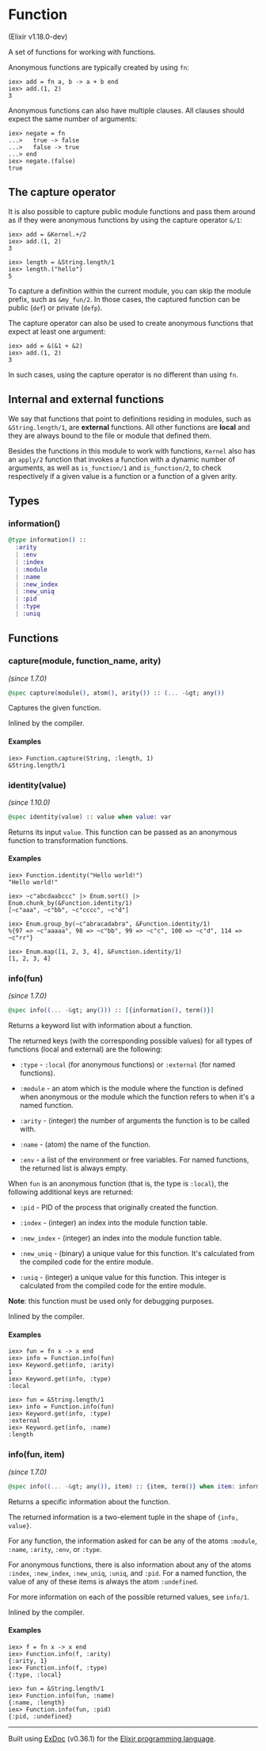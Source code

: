 # Function 
(Elixir v1.18.0-dev)

A set of functions for working with functions.

Anonymous functions are typically created by using `fn`:

    iex> add = fn a, b -> a + b end
    iex> add.(1, 2)
    3

Anonymous functions can also have multiple clauses. All clauses
should expect the same number of arguments:

    iex> negate = fn
    ...>   true -> false
    ...>   false -> true
    ...> end
    iex> negate.(false)
    true

## The capture operator

It is also possible to capture public module functions and pass them
around as if they were anonymous functions by using the capture
operator `&/1`:

    iex> add = &Kernel.+/2
    iex> add.(1, 2)
    3
    
    iex> length = &String.length/1
    iex> length.("hello")
    5

To capture a definition within the current module, you can skip the
module prefix, such as `&my_fun/2`. In those cases, the captured
function can be public (`def`) or private (`defp`).

The capture operator can also be used to create anonymous functions
that expect at least one argument:

    iex> add = &(&1 + &2)
    iex> add.(1, 2)
    3

In such cases, using the capture operator is no different than using `fn`.

## Internal and external functions

We say that functions that point to definitions residing in modules, such
as `&String.length/1`, are **external** functions. All other functions are
**local** and they are always bound to the file or module that defined them.

Besides the functions in this module to work with functions, `Kernel` also
has an `apply/2` function that invokes a function with a dynamic number of
arguments, as well as `is_function/1` and `is_function/2`, to check
respectively if a given value is a function or a function of a given arity.

## Types

### information()

```elixir
@type information() ::
  :arity
  | :env
  | :index
  | :module
  | :name
  | :new_index
  | :new_uniq
  | :pid
  | :type
  | :uniq
```



## Functions

### capture(module, function_name, arity)
*(since 1.7.0)* 
```elixir
@spec capture(module(), atom(), arity()) :: (... -&gt; any())
```

Captures the given function.

Inlined by the compiler.

#### Examples

    iex> Function.capture(String, :length, 1)
    &String.length/1

### identity(value)
*(since 1.10.0)* 
```elixir
@spec identity(value) :: value when value: var
```

Returns its input `value`. This function can be passed as an anonymous function
to transformation functions.

#### Examples

    iex> Function.identity("Hello world!")
    "Hello world!"
    
    iex> ~c"abcdaabccc" |> Enum.sort() |> Enum.chunk_by(&Function.identity/1)
    [~c"aaa", ~c"bb", ~c"cccc", ~c"d"]
    
    iex> Enum.group_by(~c"abracadabra", &Function.identity/1)
    %{97 => ~c"aaaaa", 98 => ~c"bb", 99 => ~c"c", 100 => ~c"d", 114 => ~c"rr"}
    
    iex> Enum.map([1, 2, 3, 4], &Function.identity/1)
    [1, 2, 3, 4]

### info(fun)
*(since 1.7.0)* 
```elixir
@spec info((... -&gt; any())) :: [{information(), term()}]
```

Returns a keyword list with information about a function.

The returned keys (with the corresponding possible values) for
all types of functions (local and external) are the following:

- `:type` - `:local` (for anonymous functions) or `:external` (for
  named functions).

- `:module` - an atom which is the module where the function is defined when
  anonymous or the module which the function refers to when it's a named function.

- `:arity` - (integer) the number of arguments the function is to be called with.

- `:name` - (atom) the name of the function.

- `:env` - a list of the environment or free variables. For named
  functions, the returned list is always empty.

When `fun` is an anonymous function (that is, the type is `:local`), the following
additional keys are returned:

- `:pid` - PID of the process that originally created the function.

- `:index` - (integer) an index into the module function table.

- `:new_index` - (integer) an index into the module function table.

- `:new_uniq` - (binary) a unique value for this function. It's
  calculated from the compiled code for the entire module.

- `:uniq` - (integer) a unique value for this function. This integer is
  calculated from the compiled code for the entire module.

**Note**: this function must be used only for debugging purposes.

Inlined by the compiler.

#### Examples

    iex> fun = fn x -> x end
    iex> info = Function.info(fun)
    iex> Keyword.get(info, :arity)
    1
    iex> Keyword.get(info, :type)
    :local
    
    iex> fun = &String.length/1
    iex> info = Function.info(fun)
    iex> Keyword.get(info, :type)
    :external
    iex> Keyword.get(info, :name)
    :length

### info(fun, item)
*(since 1.7.0)* 
```elixir
@spec info((... -&gt; any()), item) :: {item, term()} when item: information()
```

Returns a specific information about the function.

The returned information is a two-element tuple in the shape of
`{info, value}`.

For any function, the information asked for can be any of the atoms
`:module`, `:name`, `:arity`, `:env`, or `:type`.

For anonymous functions, there is also information about any of the
atoms `:index`, `:new_index`, `:new_uniq`, `:uniq`, and `:pid`.
For a named function, the value of any of these items is always the
atom `:undefined`.

For more information on each of the possible returned values, see
`info/1`.

Inlined by the compiler.

#### Examples

    iex> f = fn x -> x end
    iex> Function.info(f, :arity)
    {:arity, 1}
    iex> Function.info(f, :type)
    {:type, :local}
    
    iex> fun = &String.length/1
    iex> Function.info(fun, :name)
    {:name, :length}
    iex> Function.info(fun, :pid)
    {:pid, :undefined}



---
Built using [ExDoc](https://github.com/elixir-lang/ex_doc "ExDoc") (v0.36.1) for the [Elixir programming language](href="https://elixir-lang.org" "Elixir").
